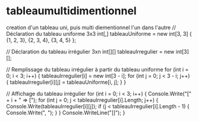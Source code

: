 # tableaumultidimentionnel
creation d'un tableau uni, puis multi diementionnel l'un dans l'autre
// Déclaration du tableau uniforme 3x3
int[,] tableauUniforme = new int[3, 3] {
{1, 2, 3},
{2, 3, 4},
{3, 4, 5}
};

// Déclaration du tableau irrégulier 3xn
int[][] tableauIrregulier = new int[3][];

// Remplissage du tableau irrégulier à partir du tableau uniforme
for (int i = 0; i < 3; i++)
{
tableauIrregulier[i] = new int[3 - i];
for (int j = 0; j < 3 - i; j++)
{
tableauIrregulier[i][j] = tableauUniforme[i, j];
}
}

// Affichage du tableau irrégulier
for (int i = 0; i < 3; i++)
{
Console.Write("[" + i + " => [");
for (int j = 0; j < tableauIrregulier[i].Length; j++)
{
Console.Write(tableauIrregulier[i][j]);
if (j < tableauIrregulier[i].Length - 1)
{
Console.Write(", ");
}
}
Console.WriteLine("]]");
}
